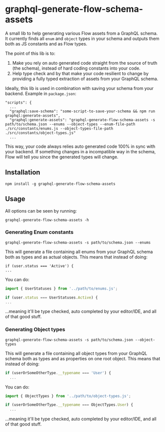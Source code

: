 # graphql-generate-flow-schema-assets
A small lib to help generating various Flow assets from a GraphQL schema.
It currently finds all `enum` and `object` types in your schema and outputs them both as JS constants and as Flow types.

The point of this lib is to:

1. Make you rely on auto generated code straight from the source of truth (the schema),
instead of hard coding constants into your code.
1. Help type check and by that make your code resilient to change by providing a fully typed 
extraction of assets from your GraphQL schema. 

Ideally, this lib is used in combination with saving your schema from your backend.
Example in `package.json`:

```
"scripts": {
  ...
  "graphql:save-schema": "some-script-to-save-your-schema && npm run graphql:generate-assets",
  "graphql:generate-assets": "graphql-generate-flow-schema-assets -s path/to/schema.json --enums --object-types --enum-file-path ./src/constants/enums.js --object-types-file-path ./src/constants/object-types.js"
  ...
```

This way, your code always relies auto generated code 100% in sync with your backend.
If something changes in a incompatible way in the schema, Flow will tell you since the generated types will change.

## Installation
```
npm install -g graphql-generate-flow-schema-assets
```

## Usage
All options can be seen by running:
```
graphql-generate-flow-schema-assets -h
```
### Generating Enum constants
```
graphql-generate-flow-schema-assets -s path/to/schema.json --enums
```
This will generate a file containing all enums from your GraphQL schema
both as types and as actual objects. This means that instead of doing:

```
if (user.status === 'Active') {
...
```

You can do:

```javascript
import { UserStatuses } from '../path/to/enums.js';

if (user.status === UserStatuses.Active) {
...
```

...meaning it'll be type checked, auto completed by your editor/IDE, and all 
of that good stuff.

### Generating Object types
```
graphql-generate-flow-schema-assets -s path/to/schema.json --object-types
```
This will generate a file containing all object types from your GraphQL schema
both as types and as properties on one root object. This means that instead of doing:

```javascript
if (userOrSomeOtherType.__typename === 'User') {
  ...
```

You can do:

```javascript
import { ObjectTypes } from '../path/to/object-types.js';

if (userOrSomeOtherType.__typename === ObjectTypes.User) {
  ...
```

...meaning it'll be type checked, auto completed by your editor/IDE, and all 
of that good stuff.